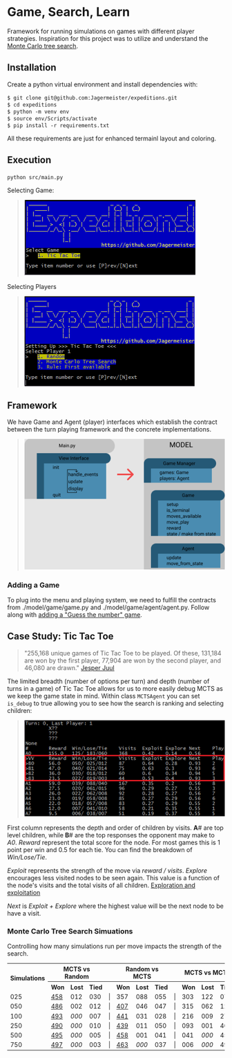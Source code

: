 # Game, Search, Learn

Framework for running simulations on games with different player strategies. Inspiration for this project was to utilize and understand the [Monte Carlo tree search](https://en.wikipedia.org/wiki/Monte_Carlo_tree_search).

## Installation
Create a python virtual environment and install dependencies with:
```
$ git clone git@github.com:Jagermeister/expeditions.git
$ cd expeditions
$ python -m venv env
$ source env/Scripts/activate
$ pip install -r requirements.txt
```
All these requirements are just for enhanced termainl layout and coloring.

## Execution
`python src/main.py`

Selecting Game:
>![Introduction](./01_Intro.png)

Selecting Players
>![Players](./02_Players.png)


## Framework
We have Game and Agent (player) interfaces which establish the contract between the turn playing framework and the concrete implementations.

>![Framework](./Framework.png)

### Adding a Game
To plug into the menu and playing system, we need to fulfill the contracts from ./model/game/game.py and ./model/game/agent/agent.py. Follow along with [adding a "Guess the number" game](./game.md).

## Case Study: Tic Tac Toe
>"255,168 unique games of Tic Tac Toe to be played. Of these, 131,184 are won by the first player, 77,904 are won by the second player, and 46,080 are drawn." [Jesper Juul](https://www.jesperjuul.net/ludologist/2003/12/28/255168-ways-of-playing-tic-tac-toe/)

The limited breadth (number of options per turn) and depth (number of turns in a game) of Tic Tac Toe allows for us to more easily debug MCTS as we keep the game state in mind. Within class `MCTSAgent` you can set `is_debug` to true allowing you to see how the search is ranking and selecting children:
>![ChildrenDisplay](./CaseStudy_TTT_01.png)

First column represents the depth and order of children by visits. **A**# are top level children, while **B**# are the top responses the opponent may make to *A0*. *Reward* represent the total score for the node. For most games this is 1 point per win and 0.5 for each tie. You can find the breakdown of *Win/Lose/Tie*.

*Exploit* represents the strength of the move via *reward / visits*. *Explore* encourages less visited nodes to be seen again. This value is a function of the node's visits and the total visits of all children. [Exploration and exploitation](https://en.wikipedia.org/wiki/Monte_Carlo_tree_search#Exploration_and_exploitation)

*Next* is *Exploit + Explore* where the highest value will be the next node to be have a visit.


### Monte Carlo Tree Search Simuations
Controlling how many simulations run per move impacts the strength of the search.
<table>
    <tr>
        <th rowspan=2>Simulations</th>
        <th colspan=3>MCTS vs Random</th>
        <th>&nbsp;</th>
        <th colspan=3>Random vs MCTS</th>
        <th>&nbsp;</th>
        <th colspan=3>MCTS vs MCTS</th>
    </tr>
    <tr>
        <th>Won</th><th>Lost</th><th>Tied</th>
        <th>&nbsp;</th>
        <th>Won</th><th>Lost</th><th>Tied</th>
        <th>&nbsp;</th>
        <th>Won</th><th>Lost</th><th>Tied</th>
    </tr>
    <tr>
        <td>025</td>
        <td><u>458</u></td><td>012</td><td>030</td><td>|</td>
        <td>357</td><td>088</td><td>055</td><td>|</td>
        <td>303</td><td>122</td><td>075</td>
    </tr>
    <tr>
        <td>050</td>
        <td><u>486</u></td><td>002</td><td>012</td><td>|</td>
        <td><u>407</u></td><td>046</td><td>047</td><td>|</td>
        <td>315</td><td>062</td><td>123</td>
    </tr>
    <tr>
        <td>100</td>
        <td><u>493</u></td><td><i>000</i></td><td>007</td><td>|</td>
        <td><u>441</u></td><td>031</td><td>028</td><td>|</td>
        <td>216</td><td>009</td><td>275</td>
    </tr>
    <tr>
        <td>250</td>
        <td><u>490</u></td><td><i>000</i></td><td>010</td><td>|</td>
        <td><u>439</u></td><td>011</td><td>050</td><td>|</td>
        <td>093</td><td>001</td><td>406</td>
    </tr>
    <tr>
        <td>500</td>
        <td><u>495</u></td><td><i>000</i></td><td>005</td><td>|</td>
        <td><u>458</u></td><td>001</td><td>041</td><td>|</td>
        <td>041</td><td><i>000</i></td><td>459</td>
    </tr>
    <tr>
        <td>750</td>
        <td><u>497</u></td><td><i>000</i></td><td>003</td><td>|</td>
        <td><u>463</u></td><td><i>000</i></td><td>037</td><td>|</td>
        <td>006</td><td><i>000</i></td><td>494</td>
    </tr>
</table>
